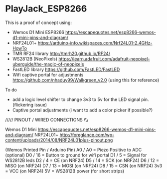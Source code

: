 # PlayJack_ESP8266

This is a proof of concept using:
- Wemos D1 Mini ESP8266 https://escapequotes.net/esp8266-wemos-d1-mini-pins-and-diagram/
- NRF24L01+ https://arduino-info.wikispaces.com/Nrf24L01-2.4GHz-HowTo
- TMR RF24 library http://tmrh20.github.io/RF24/
- WS2812B (NeoPixels) https://learn.adafruit.com/adafruit-neopixel-uberguide/the-magic-of-neopixels
- FastLED library https://github.com/FastLED/FastLED
- Wifi captive portal for adjustments https://github.com/nhaduy99/Walkgreen_v2.0 (using this for reference)

To do
- add a logic level shifter to change 3v3 to 5v for the LED signal pin. (flickering issue)
- Captive portal adjustments (i want to add a color picker if possible?)



/////  PINOUT / WIRED CONNECTIONS  \\\\\

Wemos D1 Mini https://escapequotes.net/esp8266-wemos-d1-mini-pins-and-diagram/
NRF24L01+ http://foreglance.com/wp-content/uploads/2014/08/NRF24L01plus-pinout.png

(Wemos Printed Pin / Arduino Pin)
A0 / A0 = Piezo Positive to ADC (optional)
D0 / 16 = Button to ground for wifi portal
D1 / 5  = Signal for WS2812B leds
D2 / 4  = CE    (on NRF24)
D5 / 14 = SCK   (on NRF24)
D6 / 12 = MISO  (on NRF24)
D7 / 13 = MOSI  (on NRF24)
D8 / 15 = CSN   (on NRF24)
3v3     = VCC   (on NRF24)
5V      = WS2812B power (for short strips)

